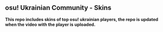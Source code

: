 ## osu! Ukrainian Community - Skins

**This repo includes skins of top osu! ukrainian players, the repo is updated when the video with the player is uploaded.**

